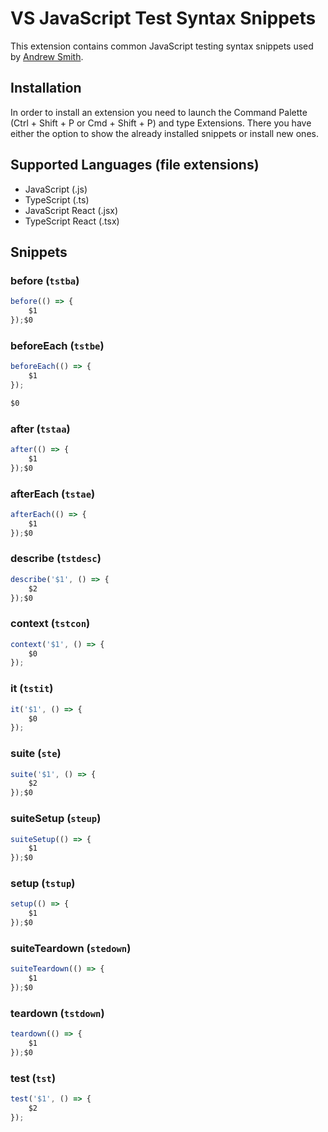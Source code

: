 # VS JavaScript Test Syntax Snippets

This extension contains common JavaScript testing syntax snippets used by [Andrew Smith](https://andrew.codes).

## Installation

In order to install an extension you need to launch the Command Palette (Ctrl + Shift + P or Cmd + Shift + P) and type Extensions.
There you have either the option to show the already installed snippets or install new ones.

## Supported Languages (file extensions)

- JavaScript (.js)
- TypeScript (.ts)
- JavaScript React (.jsx)
- TypeScript React (.tsx)

## Snippets

### before (`tstba`)
```javascript
before(() => {
	$1
});$0
```
### beforeEach (`tstbe`)
```javascript
beforeEach(() => {
	$1
});

$0
```
### after (`tstaa`)
```javascript
after(() => {
	$1
});$0
```
### afterEach (`tstae`)
```javascript
afterEach(() => {
	$1
});$0
```
### describe (`tstdesc`)
```javascript
describe('$1', () => {
	$2
});$0
```
### context (`tstcon`)
```javascript
context('$1', () => {
	$0
});
```
### it (`tstit`)
```javascript
it('$1', () => {
	$0
});
```
### suite (`ste`)
```javascript
suite('$1', () => {
	$2
});$0
```
### suiteSetup (`steup`)
```javascript
suiteSetup(() => {
	$1
});$0
```
### setup (`tstup`)
```javascript
setup(() => {
	$1
});$0
```
### suiteTeardown (`stedown`)
```javascript
suiteTeardown(() => {
	$1
});$0
```
### teardown (`tstdown`)
```javascript
teardown(() => {
	$1
});$0
```
### test (`tst`)
```javascript
test('$1', () => {
	$2
});
```
